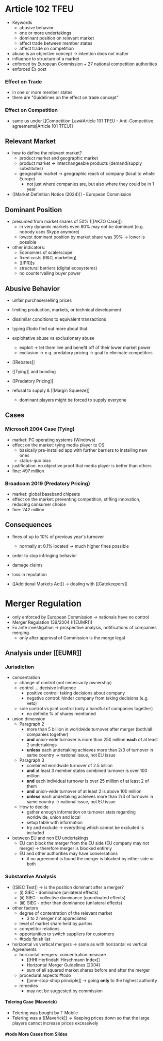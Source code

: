 
# Article 102 TFEU
- Keywords
	- abusive behavior
	- one or more undertakings
	- dominant position on relevant market
	- affect trade between member states
	- affect trade on competition
- abuse is an objective concept -> intention does not matter
- influence to structure of a market
- enforced by European Commission + 27 national competition authorities
- enforced Ex post
### Effect on Trade
- in one or more member states
- there are "Guidelines on the effect on trade concept"

### Effect on Competition
- same us under [[Competition Law#Article 101 TFEU - Anti-Competitive agreements|Article 101 TFEU]]

## Relevant Market
- how to define the relevant market?
	- product market and geographic market
	- product market -> interchangeable products (demand/supply substitutes)
	- geographic market -> geographic reach of company (local to whole Europe)
		- not just where companies are, but also where they could be in 1 year
- [[Market Definition Notice (2024)]] - European Commission

## Dominant Position
- presumed from market shares of 50% ([[AKZO Case]])
	- in very dynamic markets even 80% may not be dominant (e.g. nobody uses Skype anymore)
	- lowest dominant position by market share was 39% -> lower is possible
- other indicators:
	- Economies of scale/scope
	- fixed costs (R&D, marketing)
	- [[IPR]]s
	- structural barriers (digital ecosystems)
	- no countervailing buyer power

## Abusive Behavior
- unfair purchase/selling prices
- limiting production, markets, or technical development
- dissimilar conditions to equivalent transactions
- typing #todo find out more about that

- exploitative abuse vs exclusionary abuse
	- exploit -> let them live and benefit off of their lower market power
	- exclusion -> e.g. predatory pricing -> goal to eliminate competitors
- [[Rebates]]
- [[Tying]] and bunding
- [[Predatory Pricing]]
- refusal to supply & [[Margin Squeeze]]
	- dominant players might be forced to supply everyone

## Cases
### Microsoft 2004 Case (Tying)
- market: PC operating systems (Windows)
- effect on the market: tying media player to OS
	- basically pre-installed app with further barriers to installing new ones
	- status-quo bias
- justification: no objective proof that media player is better than others
- fine: 497 million

### Broadcom 2019 (Predatory Pricing)
- market: global baseband chipsets
- effect on the market: preventing competition, stifling innovation, reducing consumer choice
- fine: 242 million

## Consequences
- fines of up to 10% of previous year's turnover
	- normally at 0.1% located -> much higher fines possible
- order to stop infringing behavior
- damage claims
- loss in reputation

- [[Additional Markets Act]] -> dealing with [[Gatekeepers]]

# Merger Regulation
- only enforced by European Commission -> nationals have no control
- Merger Regulation 139/2004 ([[EUMR]])
- Ex ante investigation -> prospective analysis, notifications of companies merging
	- only after approval of Commission is the merge legal

## Analysis under [[EUMR]]
### Jurisdiction 
- concentration
	- change of control (not necessarily ownership)
	- control ... decisive influence
		- positive control: taking decisions about company
		- negative control: hinder company from taking decisions (e.g. veto)
	- sole control vs joint control (only a handful of companies together)
		- no definite % of shares mentioned
- union dimension 
	- Paragraph 2
		- more than 5 billion in worldwide turnover after merger (both/all companies together)
		- **and** union-wide turnover is more than 250 million **each** of at least 2 undertakings
		- **unless** each undertaking achieves more than 2/3 of turnover in same country -> national issue, not EU issue
	- Paragraph 3
		- combined worldwide turnover of 2.5 billion
		- **and** at least 3 member states combined turnover is over 100 million
		- **and** each individual turnover is over 25 million of at least 2 of them
		- **and** union-wide turnover of at least 2 is above 100 million
		- **unless** each undertaking achieves more than 2/3 of turnover in same country -> national issue, not EU issue
	- How to decide
		- gather enough information on turnover stats regarding worldwide, union and local
		- setup table with information
		- try and exclude -> everything which cannot be excluded is included
- between EU and non EU undertakings
	- EU can block the merger from the EU side (EU company may not merge) -> therefore merger is blocked entirely
	- EU and other authorities may have conversations
		- if no agreement is found the merger is blocked by either side or both

### Substantive Analysis
- [[SIEC Test]] -> is the position dominant after a merger?
	- (i) SIEC - dominance (unilateral effects)
	- (ii) SIEC - collective dominance (coordinated effects)
	- (iii) SIEC - other than dominance (unilateral effects)
- other factors
	- degree of contentration of the relevant market
		- 3 to 2 merger not appreciated
	- level of market share held by parties
	- competitor relations
	- opportunities to switch suppliers for customers
	- #todo finish list
- horizontal vs vertical mergers -> same as with horizontal vs vertical Agreements
	- horizontal mergers: concentration measure
		- [[HHI Herfindahl Hirschmann Index]]
		- Horizontal Merger Guidelines (2004)
		- sum of all squared market shares before and after the merger
	- procedural aspects #todo 
		- [[one-stop-shop principle]] -> going **only** to the highest authority 
	- remedies
		- may not be suggested by commission
#### Telering Case (Maverick)
- Telering was bought by T Mobile
- Telering was a [[Maverick]] -> Keeping prices down so that the large players cannot increase prices excessively

#### #todo More Cases from Slides


